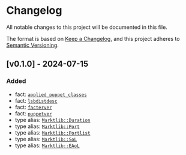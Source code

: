 # Changelog

All notable changes to this project will be documented in this file.

The format is based on [Keep a Changelog](https://keepachangelog.com/en/1.1.0/), and this project adheres to [Semantic
Versioning](https://semver.org/spec/v2.0.0.html).

## [v0.1.0] - 2024-07-15

### Added

- fact: [`applied_puppet_classes`](/README.md#applied_puppet_classes)
- fact: [`lsbdistdesc`](/README.md#lsbdistdesc)
- fact: [`facterver`](/README.md#facterver)
- fact: [`puppetver`](/README.md#puppetver)
- type alias: [`Marktlib::Duration`](/README.md#marktlibduration)
- type alias: [`Marktlib::Port`](/README.md#marktlibport)
- type alias: [`Marktlib::Portlist`](/README.md#marktlibportlist)
- type alias: [`Marktlib::SoL`](/README.md#marktlibsol)
- type alias: [`Marktlib::EAoL`](/README.md#marktlibeaol)
